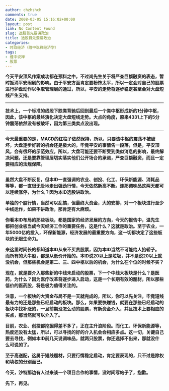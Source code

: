 ```yaml
---
author: chzhshch
comments: true
date: 2008-03-05 15:16:02+00:00
layout: post
link: No Content Found
slug: 选股首先要讲政治
title: 选股首先要讲政治
categories:
- 时政经济（缠中说禅经济学）
tags:
- 缠中说禅
- 股票
---
```


			

**今天平安顶风作案成功都在预料之中，不过尚先生关于将严查巨额融资的表态，暂时抵消平安闹剧的影响。由于平安方面肯定要粉饰太平，所以一定会对自己的股票进行护盘动作以争取管理层的通过，所以，平安的走势将逐步稳定甚至会对大盘短线产生支持。**

** **

**技术上，一个标准的线段下跌类背驰后回到最后一个类中枢形成新的1分钟中枢，因此，该中枢的最终演化决定大盘短线走势。大点的角度，原来4331上下的5分钟震荡依然没有被破坏，因为第三类卖点没出现。**

** **

**今天最重要的是，MACD的红柱子依然保持，所以，只要该中枢的震荡不被破坏，大盘逐步好转的机会还是极大的，毕竟平安的事情告一段落，但是，平安顶风，会有很坏的示范效应，所以，大盘可能还要不断受到类似消息的影响，最终解决问题，还是要靠管理层切实落实他们公开场合的承诺，严查巨额融资，而且一定要相应的法规保障。**

** **

**虽然大盘不断反复，但本ID一直强调的农业、创投、化工、环保新能源、消耗品等等，都一直很无耻地走出强劲行情，今天依然新高不断。连那调味品这两天都可以连续涨停，为什么？因为本ID选股讲政治。**

**单独的个股行情，当然可以乱搞，但最终大资金，大的安排，对一个板块进行至少中线运作，如果不讲政治，那肯定有大麻烦。**

**你看本ID布局的那些板块，都是国家的经济发展的方向，今天的报告中，温先生都把创业板当成今天经济工作的重要任务，这是什么？这就是政治。至于农业，一年5000亿的投入，环保新能源，经济发展的最重要方向，这一切都决定了这些板块的无限生命力。**

**来这里时间长的都知道本ID从来不买贵股票，因为本ID当然不可能给人抬轿子。而所有的大牛股，都是从低价开始的。本ID说20以上是垃圾，并不是说20以上就没机会，但那些机会是第二、三、四中枢以后的机会，为什么在个位的时候不买？**

**现在，就是要介入那些新的中线未启动的股票，下一个中线大板块是什么？是医药，为什么？因为医疗改革将逐步进入启动，这是一个长期有效的题材，所以那些低价的医药股，将是极为值得关注的。**

**注意，一个板块的大资金布局不是一天就完成的，所以，你可以先关注，毕竟短线最有力的还是那些已经启动的板块。那么，如果要快赚钱，就要在那些已经启动的板块中找补涨的，一旦前期没怎么动的股票，有新资金介入，并且技术上要相应的买点，那当然就可以介入了。**

**目前，农业、创投都挖掘得差不多了，正在主升浪阶段。而化工、环保新能源等，热度还没有太猛，所以，可以寻找的好的介入机会会相应多点。这一切，关键自己要去寻找，例如本ID前几天说调味品，就两只股票，你还选择不出来，那就没什么可说的了。**

**至于高送配，这属于短线题材，只要行情稳定启动，肯定要表现的，只不过是除权和填权的分别而已。**

**今天，沙特那边有人过来谈一个项目合作的事情，没时间写帖子了，抱歉。**

**先下，再见。**
